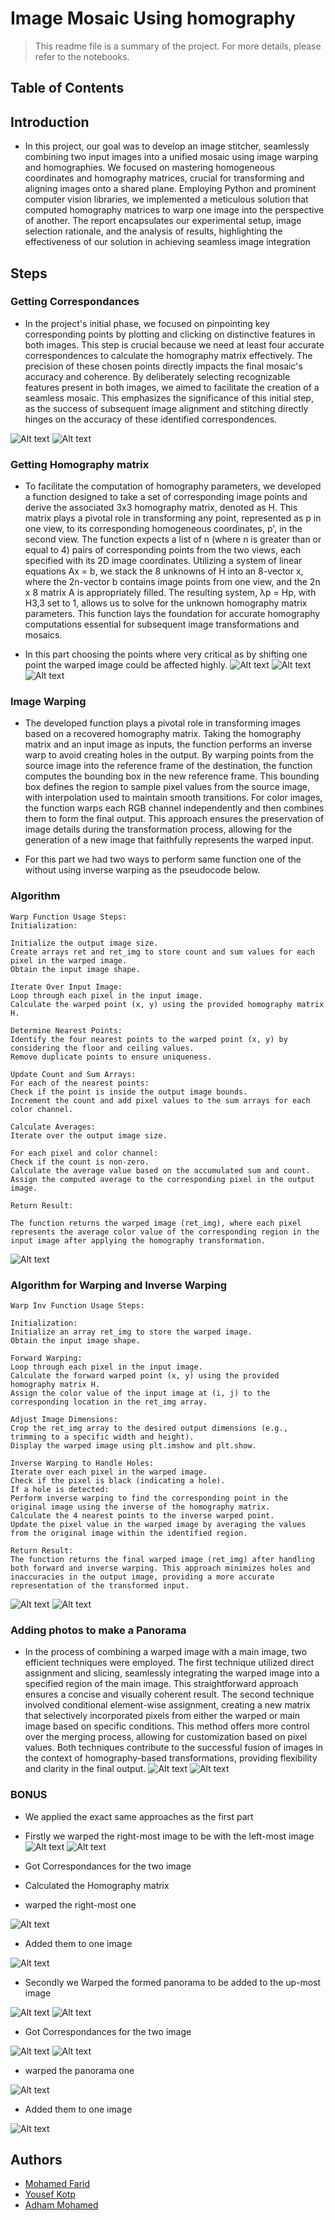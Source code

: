 # Image Mosaic Using homography

> This readme file is a summary of the project. For more details, please refer to the notebooks.

## Table of Contents



## Introduction
- In this project, our goal was to develop an image stitcher, seamlessly combining two input images into a unified mosaic using image warping and homographies. We focused on mastering homogeneous coordinates and homography matrices, crucial for transforming and aligning images onto a shared plane. Employing Python and prominent computer vision libraries, we implemented a meticulous solution that computed homography matrices to warp one image into the perspective of another. The report encapsulates our experimental setup, image selection rationale, and the analysis of results, highlighting the effectiveness of our solution in achieving seamless image integration

## Steps 
### Getting Correspondances
- In the project's initial phase, we focused on pinpointing key corresponding points by plotting and clicking on distinctive features in both images. This step is crucial because we need at least four accurate correspondences to calculate the homography matrix effectively. The precision of these chosen points directly impacts the final mosaic's accuracy and coherence. By deliberately selecting recognizable features present in both images, we aimed to facilitate the creation of a seamless mosaic. This emphasizes the significance of this initial step, as the success of subsequent image alignment and stitching directly hinges on the accuracy of these identified correspondences.

![Alt text](image.png)
![Alt text](image-1.png)



### Getting Homography matrix
- To facilitate the computation of homography parameters, we developed a function designed to take a set of corresponding image points and derive the associated 3x3 homography matrix, denoted as H. This matrix plays a pivotal role in transforming any point, represented as p in one view, to its corresponding homogeneous coordinates, p', in the second view. The function expects a list of n (where n is greater than or equal to 4) pairs of corresponding points from the two views, each specified with its 2D image coordinates. Utilizing a system of linear equations Ax = b, we stack the 8 unknowns of H into an 8-vector x, where the 2n-vector b contains image points from one view, and the 2n x 8 matrix A is appropriately filled. The resulting system, λp = Hp, with H3,3 set to 1, allows us to solve for the unknown homography matrix parameters. This function lays the foundation for accurate homography computations essential for subsequent image transformations and mosaics.

- In this part choosing the points where very critical as by shifting one point the warped image could be affected highly.
![Alt text](image-4.png)
![Alt text](image-2.png)
![Alt text](image-3.png)


### Image Warping
- The developed function plays a pivotal role in transforming images based on a recovered homography matrix. Taking the homography matrix and an input image as inputs, the function performs an inverse warp to avoid creating holes in the output. By warping points from the source image into the reference frame of the destination, the function computes the bounding box in the new reference frame. This bounding box defines the region to sample pixel values from the source image, with interpolation used to maintain smooth transitions. For color images, the function warps each RGB channel independently and then combines them to form the final output. This approach ensures the preservation of image details during the transformation process, allowing for the generation of a new image that faithfully represents the warped input.


- For this part we had two ways to perform same function one of the without using inverse warping as the pseudocode below.
### Algorithm
```
Warp Function Usage Steps:
Initialization:

Initialize the output image size.
Create arrays ret and ret_img to store count and sum values for each pixel in the warped image.
Obtain the input image shape.

Iterate Over Input Image:
Loop through each pixel in the input image.
Calculate the warped point (x, y) using the provided homography matrix H.

Determine Nearest Points:
Identify the four nearest points to the warped point (x, y) by considering the floor and ceiling values.
Remove duplicate points to ensure uniqueness.

Update Count and Sum Arrays:
For each of the nearest points:
Check if the point is inside the output image bounds.
Increment the count and add pixel values to the sum arrays for each color channel.

Calculate Averages:
Iterate over the output image size.

For each pixel and color channel:
Check if the count is non-zero.
Calculate the average value based on the accumulated sum and count.
Assign the computed average to the corresponding pixel in the output image.

Return Result:

The function returns the warped image (ret_img), where each pixel represents the average color value of the corresponding region in the input image after applying the homography transformation.
```
![Alt text](image-16.png)

### Algorithm for Warping and Inverse Warping
```
Warp Inv Function Usage Steps:

Initialization:
Initialize an array ret_img to store the warped image.
Obtain the input image shape.

Forward Warping:
Loop through each pixel in the input image.
Calculate the forward warped point (x, y) using the provided homography matrix H.
Assign the color value of the input image at (i, j) to the corresponding location in the ret_img array.

Adjust Image Dimensions:
Crop the ret_img array to the desired output dimensions (e.g., trimming to a specific width and height).
Display the warped image using plt.imshow and plt.show.

Inverse Warping to Handle Holes:
Iterate over each pixel in the warped image.
Check if the pixel is black (indicating a hole).
If a hole is detected:
Perform inverse warping to find the corresponding point in the original image using the inverse of the homography matrix.
Calculate the 4 nearest points to the inverse warped point.
Update the pixel value in the warped image by averaging the values from the original image within the identified region.

Return Result:
The function returns the final warped image (ret_img) after handling both forward and inverse warping. This approach minimizes holes and inaccuracies in the output image, providing a more accurate representation of the transformed input.
```
![Alt text](image-7.png)
![Alt text](image-8.png)


### Adding photos to make a Panorama
- In the process of combining a warped image with a main image, two efficient techniques were employed. The first technique utilized direct assignment and slicing, seamlessly integrating the warped image into a specified region of the main image. This straightforward approach ensures a concise and visually coherent result. The second technique involved conditional element-wise assignment, creating a new matrix that selectively incorporated pixels from either the warped or main image based on specific conditions. This method offers more control over the merging process, allowing for customization based on pixel values. Both techniques contribute to the successful fusion of images in the context of homography-based transformations, providing flexibility and clarity in the final output.
![Alt text](image-9.png)
![Alt text](image-10.png)

### BONUS
- We applied the exact same approaches as the first part

- Firstly we warped the right-most image to be with the left-most image
![Alt text](image-11.png)
![Alt text](image-12.png)
- Got Correspondances for the two image

- Calculated the Homography matrix

- warped the right-most one

![Alt text](image-14.png)
- Added them to one image

![Alt text](image-15.png)


- Secondly we Warped the formed panorama to be added to the up-most image

![Alt text](image-17.png)
![Alt text](image-18.png)

- Got Correspondances for the two image

![Alt text](image-19.png)
![Alt text](image-20.png)

- warped the panorama one

![Alt text](image-21.png)

- Added them to one image

![Alt text](image-22.png)





## Authors
- [Mohamed Farid](https://www.github.com/MohamedFarid612)
- [Yousef Kotp](https://www.github.com/yousefkotp)
- [Adham Mohamed](https://www.github.com/adhammohamed1)


